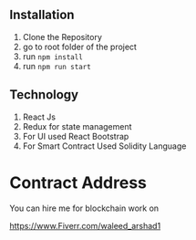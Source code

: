 


## Installation

1. Clone the Repository
2. go to root folder of the project
3. run ``` npm install ``` 
4. run ```npm run start ``` 


## Technology 

1. React Js
2. Redux for state management
3. For UI used React Bootstrap
4. For Smart Contract Used Solidity Language


# Contract Address



You can hire me for blockchain work on

https://www.Fiverr.com/waleed_arshad1

